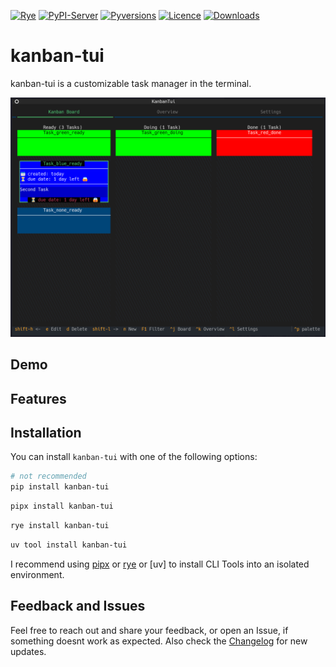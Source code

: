 <!-- Icons -->
<!-- Ruff -->
[![Rye](https://img.shields.io/endpoint?url=https://raw.githubusercontent.com/astral-sh/rye/main/artwork/badge.json)](https://rye-up.com)
[![PyPI-Server](https://img.shields.io/pypi/v/kanban-tui.svg)](https://pypi.org/project/kanban-tui/)
[![Pyversions](https://img.shields.io/pypi/pyversions/kanban-tui.svg)](https://pypi.python.org/pypi/kanban-tui)
[![Licence](https://img.shields.io/pypi/l/kanban-tui.svg)](https://github.com/astral-sh/kanban-tui/blob/main/LICENSE)
[![Downloads](https://static.pepy.tech/badge/kanban-tui)](https://pepy.tech/project/kanban-tui)

# kanban-tui

kanban-tui is a customizable task manager in the terminal.

![board_image](https://raw.githubusercontent.com/Zaloog/kanban-tui/main/images/image_kanbanboard.png)

## Demo

## Features

## Installation

You can install `kanban-tui` with one of the following options:

```bash
# not recommended
pip install kanban-tui
```

```bash
pipx install kanban-tui
```

```bash
rye install kanban-tui
```

```bash
uv tool install kanban-tui
```
I recommend using [pipx] or [rye] or [uv] to install CLI Tools into an isolated environment.

## Feedback and Issues
Feel free to reach out and share your feedback, or open an Issue, if something doesnt work as expected.
Also check the [Changelog] for new updates.

<!-- Repo Links -->
[Changelog]: https://github.com/Zaloog/kanban-tui/blob/main/CHANGELOG.md


<!-- external Links Python -->
[platformdirs]: https://platformdirs.readthedocs.io/en/latest/
[textual]: https://textual.textualize.io
[pipx]: https://github.com/pypa/pipx
[PyPi]: https://pypi.org/project/rye-tui/

<!-- external Links Others -->
[XDG]: https://specifications.freedesktop.org/basedir-spec/basedir-spec-latest.html
[rye]: https://rye-up.com
